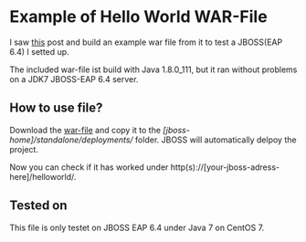 # Example of Hello World WAR-File
I saw [this](http://centerkey.com/jboss/) post and build an example war file from it to test a JBOSS(EAP 6.4) I setted up.

The included war-file ist build with Java 1.8.0_111, but it ran without problems on a JDK7 JBOSS-EAP 6.4 server.

## How to use file?
Download the [war-file](https://raw.githubusercontent.com/aeimer/java-example-helloworld-war/master/dist/helloworld.war) and copy it to the _[jboss-home]/standalone/deployments/_ folder. JBOSS will automatically delpoy the project.

Now you can check if it has worked under http(s)://[your-jboss-adress-here]/helloworld/.

## Tested on
This file is only testet on JBOSS EAP 6.4 under Java 7 on CentOS 7.
